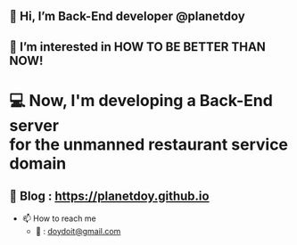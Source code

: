 👋 Hi, I’m Back-End developer @planetdoy  
----
👀 I’m interested in HOW TO BE BETTER THAN NOW!  
----
💻 Now, I'm developing a Back-End server  
for the unmanned restaurant service domain  
==
📃 Blog : https://planetdoy.github.io
-------------
- 📫 How to reach me 
  - 📧 : doydoit@gmail.com 

<!---
planetdoy/planetdoy is a ✨ special ✨ repository because its `README.md` (this file) appears on your GitHub profile.
You can click the Preview link to take a look at your changes.
--->
